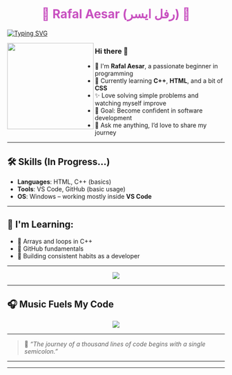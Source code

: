 <div align='center'>
  <h1 style="color:#C850C0;">🌸 Rafal Aesar (رفل ايسر) 🌸</h1>
</div>

[![Typing SVG](https://readme-typing-svg.demolab.com?font=Fira+Code&color=DA3D71&multiline=true&width=435&lines=Beginner+Programmer;Aspiring+Software+Engineer)](https://git.io/typing-svg)

<img src='https://media.giphy.com/media/qgQUggAC3Pfv687qPC/giphy.gif' align='left' width="200">

### Hi there 👋  
- 🏫 I'm **Rafal Aesar**, a passionate beginner in programming  
- 🌱 Currently learning **C++**, **HTML**, and a bit of **CSS**  
- ✨ Love solving simple problems and watching myself improve  
- 🎯 Goal: Become confident in software development  
- 💬 Ask me anything, I’d love to share my journey  

---

## 🛠️ Skills (In Progress...)
- **Languages**: HTML, C++ (basics)
- **Tools**: VS Code, GitHub (basic usage)
- **OS**: Windows – working mostly inside **VS Code**

---

## 🧠 I'm Learning:
- 🔘 Arrays and loops in C++
- 🔘 GitHub fundamentals
- 🔘 Building consistent habits as a developer

---

<div align="center">
  <img src="https://github-readme-stats.vercel.app/api?username=rafalalala&show_icons=true&theme=maroongold" />
</div>

---

## 🎧 Music Fuels My Code
<p align="center">
  <img src="https://spotify-now-playing-song.vercel.app/api/now-playing">
</p>

---

> 💖 *“The journey of a thousand lines of code begins with a single semicolon.”*

---

---

